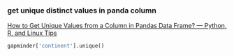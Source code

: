 ### get unique distinct values in panda column

[How to Get Unique Values from a Column in Pandas Data Frame? — Python, R, and Linux Tips](https://cmdlinetips.com/2018/01/how-to-get-unique-values-from-a-column-in-pandas-data-frame/)




```python
gapminder['continent'].unique()
```

